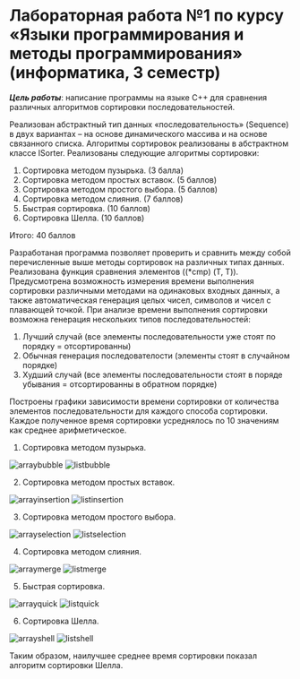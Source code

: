 # Лабораторная работа №1 по курсу «Языки программирования и методы программирования» (информатика, 3 семестр)

 **_Цель работы_**: написание программы на языке C++ для сравнения различных алгоритмов сортировки последовательностей.

Реализован абстрактный тип данных «последовательность» (Sequence) в двух вариантах – на основе динамического массива и на основе связанного списка. Алгоритмы сортировок реализованы в абстрактном классе ISorter.
Реализованы следующие алгоритмы сортировки:
1.	Сортировка методом пузырька. (3 балла)
2.	Сортировка методом простых вставок. (5 баллов)
3.	Сортировка методом простого выбора. (5 баллов)
4.	Сортировка методом слияния. (7 баллов)
5.	Быстрая сортировка. (10 баллов)
6.	Сортировка Шелла. (10 баллов)

Итого: 40 баллов

Разработаная программа позволяет проверить и сравнить между собой перечисленные выше методы сортировок на различных типах данных. Реализована функция сравнения элементов ((*cmp) (T, T)). Предусмотрена возможность измерения времени выполнения сортировки различными методами на одинаковых входных данных, а также автоматическая генерация целых чисел, символов и чисел с плавающей точкой.
При анализе времени выполнения сортировки возможна генерация нескольких типов последовательностей:
1.	Лучший случай (все элементы последовательности уже стоят по порядку = отсортированны)
2.	Обычная генерация последователости (элементы стоят в случайном порядке)
3.	Худший случай (все элементы последовательности стоят в поряде убывания = отсортированны в обратном порядке)

Построены графики зависимости времени сортировки от количества элементов последовательности для каждого способа сортировки. 
Каждое полученное время сортировки усреднялось по 10 значениям как среднее арифметическое.


1. Сортировка методом пузырька.

![arraybubble](https://user-images.githubusercontent.com/71033927/140659956-a87df981-58d1-4ac9-b9d9-c0da6274ae5d.png)
![listbubble](https://user-images.githubusercontent.com/71033927/140659964-0206b337-ad7a-4402-83b7-9e0cc0418e09.png)

2. Сортировка методом простых вставок.

![arrayinsertion](https://user-images.githubusercontent.com/71033927/140659994-9613f28b-6bc9-4905-9613-a8667144de67.png)
![listinsertion](https://user-images.githubusercontent.com/71033927/140659995-cecfd137-cbd2-40e9-a313-25fe1e5ea589.png)

3. Сортировка методом простого выбора.

![arrayselection](https://user-images.githubusercontent.com/71033927/140660013-cb2d1ce1-776c-417f-b31a-e225a4455d40.png)
![listselection](https://user-images.githubusercontent.com/71033927/140660016-0785eaad-bb07-4d88-96fe-9e41b069e306.png)

4. Сортировка методом слияния.

![arraymerge](https://user-images.githubusercontent.com/71033927/140660036-8efe1081-b8f0-4b81-9a6c-c9ef837e1417.png)
![listmerge](https://user-images.githubusercontent.com/71033927/140660040-3090e530-73d8-4355-a8f9-70d72216d5eb.png)

5. Быстрая сортировка.

![arrayquick](https://user-images.githubusercontent.com/71033927/140660056-fd012faa-bd92-450f-ae02-8b19515000ba.png)
![listquick](https://user-images.githubusercontent.com/71033927/140660057-4bcf3d8e-24a3-4609-84ed-92dcf0f48bac.png)

6. Сортировка Шелла.

![arrayshell](https://user-images.githubusercontent.com/71033927/140660076-93024c52-639a-404b-9b7c-f24cbea9896b.png)
![listshell](https://user-images.githubusercontent.com/71033927/140660078-8ff90a80-be02-4527-bb0b-bd59081a18d5.png)


Таким образом, наилучшее среднее время сортировки показал алгоритм сортировки Шелла. 
